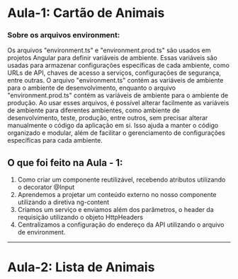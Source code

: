 # Aula-1: Cartão de Animais

### Sobre os arquivos environment:
Os arquivos "environment.ts" e "environment.prod.ts" são usados em projetos Angular para definir variáveis de ambiente. Essas variáveis são usadas para armazenar configurações específicas de cada ambiente, como URLs de API, chaves de acesso a serviços, configurações de segurança, entre outras.
O arquivo "environment.ts" contém as variáveis de ambiente para o ambiente de desenvolvimento, enquanto o arquivo "environment.prod.ts" contém as variáveis de ambiente para o ambiente de produção.
Ao usar esses arquivos, é possível alterar facilmente as variáveis de ambiente para diferentes ambientes, como ambiente de desenvolvimento, teste, produção, entre outros, sem precisar alterar manualmente o código da aplicação em si. Isso ajuda a manter o código organizado e modular, além de facilitar o gerenciamento de configurações específicas para cada ambiente.

## O que foi feito na Aula - 1:
  1. Como criar um componente reutilizável, recebendo atributos utilizando o decorator @Input
  2. Aprendemos a projetar um conteúdo externo no nosso componente utilizando a diretiva ng-content
  3. Criamos um serviço e enviamos além dos parâmetros, o header da requisição utilizando o objeto HttpHeaders
  4. Centralizamos a configuração do endereço da API utilizando o arquivo de environment.
---

# Aula-2: Lista de Animais
